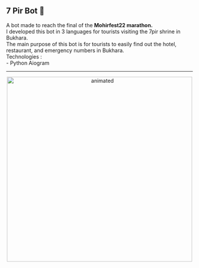 <h2>7 Pir Bot 🤖</h2>
A bot made to reach the final of the <b>Mohirfest22 marathon.</b><br>
I developed this bot in 3 languages for tourists visiting the 7pir shrine in Bukhara.<br>
The main purpose of this bot is for tourists to easily find out the hotel, restaurant, and emergency numbers in Bukhara.<br>
Technologies :<br>
- Python Aiogram
<hr>
<p align="center">
<img src="https://github.com/AbdulazizSherzodjanov/7Pirbot/assets/99313212/ba3ae94c-ca83-4453-a4fc-38fea105349a.gif" alt="animated" height=500 width=500/>
</p>
